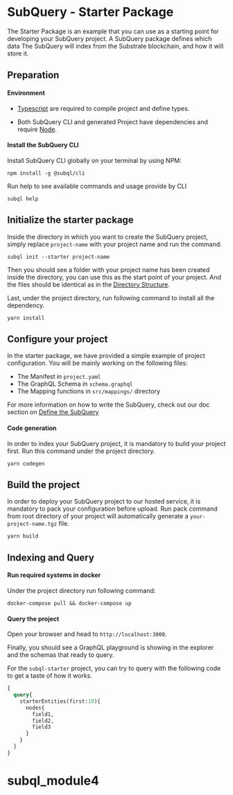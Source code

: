 # SubQuery - Starter Package


The Starter Package is an example that you can use as a starting point for developing your SubQuery project.
A SubQuery package defines which data The SubQuery will index from the Substrate blockchain, and how it will store it. 

## Preparation

#### Environment

- [Typescript](https://www.typescriptlang.org/) are required to compile project and define types.  

- Both SubQuery CLI and generated Project have dependencies and require [Node](https://nodejs.org/en/).
     

#### Install the SubQuery CLI

Install SubQuery CLI globally on your terminal by using NPM:

```
npm install -g @subql/cli
```

Run help to see available commands and usage provide by CLI
```
subql help
```

## Initialize the starter package

Inside the directory in which you want to create the SubQuery project, simply replace `project-name` with your project name and run the command:
```
subql init --starter project-name
```
Then you should see a folder with your project name has been created inside the directory, you can use this as the start point of your project. And the files should be identical as in the [Directory Structure](https://doc.subquery.network/directory_structure.html).

Last, under the project directory, run following command to install all the dependency.
```
yarn install
```


## Configure your project

In the starter package, we have provided a simple example of project configuration. You will be mainly working on the following files:

- The Manifest in `project.yaml`
- The GraphQL Schema in `schema.graphql`
- The Mapping functions in `src/mappings/` directory

For more information on how to write the SubQuery, 
check out our doc section on [Define the SubQuery](https://doc.subquery.network/define_a_subquery.html) 

#### Code generation

In order to index your SubQuery project, it is mandatory to build your project first.
Run this command under the project directory.

````
yarn codegen
````

## Build the project

In order to deploy your SubQuery project to our hosted service, it is mandatory to pack your configuration before upload.
Run pack command from root directory of your project will automatically generate a `your-project-name.tgz` file.

```
yarn build
```

## Indexing and Query

#### Run required systems in docker


Under the project directory run following command:

```
docker-compose pull && docker-compose up
```
#### Query the project

Open your browser and head to `http://localhost:3000`.

Finally, you should see a GraphQL playground is showing in the explorer and the schemas that ready to query.

For the `subql-starter` project, you can try to query with the following code to get a taste of how it works.

````graphql
{
  query{
    starterEntities(first:10){
      nodes{
        field1,
        field2,
        field3
      }
    }
  }
}
````
# subql_module4
